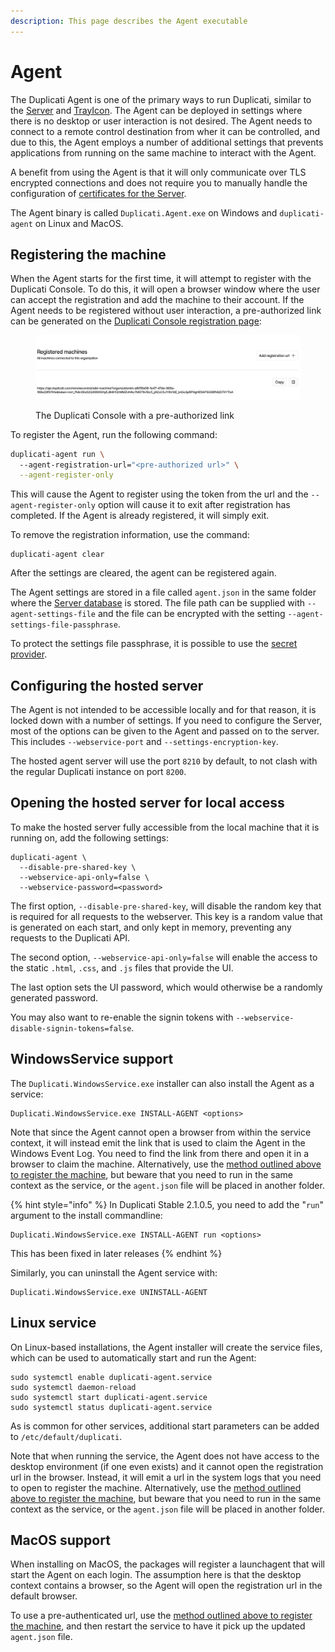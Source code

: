 ```yaml
---
description: This page describes the Agent executable
---
```


# Agent

The Duplicati Agent is one of the primary ways to run Duplicati, similar to the [Server](server.md) and [TrayIcon](trayicon.md). The Agent can be deployed in settings where there is no desktop or user interaction is not desired. The Agent needs to connect to a remote control destination from wher it can be controlled, and due to this, the Agent employs a number of additional settings that prevents applications from running on the same machine to interact with the Agent.

A benefit from using the Agent is that it will only communicate over TLS encrypted connections and does not require you to manually handle the configuration of [certificates for the Server](server.md#ssl-tls-support).

The Agent binary is called `Duplicati.Agent.exe` on Windows and `duplicati-agent` on Linux and MacOS.

## Registering the machine

When the Agent starts for the first time, it will attempt to register with the Duplicati Console. To do this, it will open a browser window where the user can accept the registration and add the machine to their account. If the Agent needs to be registered without user interaction, a pre-authorized link can be generated on the [Duplicati Console registration page](https://app.duplicati.com/app/settings/registered-machines):

<figure><img src="../.gitbook/assets/Screenshot 2024-12-03 at 15.26.17.png" alt=""><figcaption><p>The Duplicati Console with a pre-authorized link</p></figcaption></figure>

To register the Agent, run the following command:

```sh
duplicati-agent run \ 
  --agent-registration-url="<pre-authorized url>" \
  --agent-register-only
```

This will cause the Agent to register using the token from the url and the `--agent-register-only` option will cause it to exit after registration has completed. If the Agent is already registered, it will simply exit.

To remove the registration information, use the command:

```
duplicati-agent clear
```

After the settings are cleared, the agent can be registered again.

The Agent settings are stored in a file called `agent.json` in the same folder where the [Server database](../detailed-descriptions/the-server-database.md) is stored. The file path can be supplied with `--agent-settings-file` and the file can be encrypted with the setting `--agent-settings-file-passphrase`.

To protect the settings file passphrase, it is possible to use the [secret provider](../detailed-descriptions/using-the-secret-provider/).

## Configuring the hosted server

The Agent is not intended to be accessible locally and for that reason, it is locked down with a number of settings. If you need to configure the Server, most of the options can be given to the Agent and passed on to the server. This includes `--webservice-port` and `--settings-encryption-key`.

The hosted agent server will use the port `8210` by default, to not clash with the regular Duplicati instance on port `8200`.

## Opening the hosted server for local access

To make the hosted server fully accessible from the local machine that it is running on, add the following settings:

```
duplicati-agent \
  --disable-pre-shared-key \
  --webservice-api-only=false \
  --webservice-password=<password>
```

The first option, `--disable-pre-shared-key`, will disable the random key that is required for all requests to the webserver. This key is a random value that is generated on each start, and only kept in memory, preventing any requests to the Duplicati API.

The second option, `--webservice-api-only=false` will enable the access to the static `.html`, `.css`, and `.js` files that provide the UI.

The last option sets the UI password, which would otherwise be a randomly generated password.

You may also want to re-enable the signin tokens with `--webservice-disable-signin-tokens=false`.

## WindowsService support

The `Duplicati.WindowsService.exe` installer can also install the Agent as a service:

```
Duplicati.WindowsService.exe INSTALL-AGENT <options>
```

Note that since the Agent cannot open a browser from within the service context, it will instead emit the link that is used to claim the Agent in the Windows Event Log. You need to find the link from there and open it in a browser to claim the machine. Alternatively, use the [method outlined above to register the machine](agent.md#registering-the-machine), but beware that you need to run in the same context as the service, or the `agent.json` file will be placed in another folder.

{% hint style="info" %}
In Duplicati Stable 2.1.0.5, you need to add the "`run`" argument to the install commandline:

```
Duplicati.WindowsService.exe INSTALL-AGENT run <options>
```

This has been fixed in later releases
{% endhint %}

Similarly, you can uninstall the Agent service with:

```
Duplicati.WindowsService.exe UNINSTALL-AGENT
```

## Linux service

On Linux-based installations, the Agent installer will create the service files, which can be used to automatically start and run the Agent:

```
sudo systemctl enable duplicati-agent.service
sudo systemctl daemon-reload
sudo systemctl start duplicati-agent.service  
sudo systemctl status duplicati-agent.service
```

As is common for other services, additional start parameters can be added to `/etc/default/duplicati`.

Note that when running the service, the Agent does not have access to the desktop environment (if one even exists) and it cannot open the registration url in the browser. Instead, it will emit a url in the system logs that you need to open to register the machine. Alternatively, use the [method outlined above to register the machine](agent.md#registering-the-machine), but beware that you need to run in the same context as the service, or the `agent.json` file will be placed in another folder.

## MacOS support

When installing on MacOS, the packages will register a launchagent that will start the Agent on each login. The assumption here is that the desktop context contains a browser, so the Agent will open the registration url in the default browser.

To use a pre-authenticated url, use the [method outlined above to register the machine](agent.md#registering-the-machine), and then restart the service to have it pick up the updated `agent.json` file.
